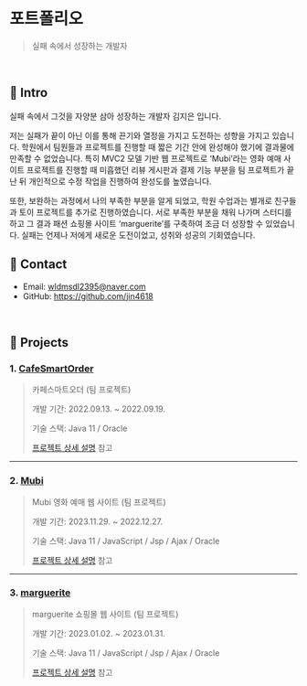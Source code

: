 # 포트폴리오
>실패 속에서 성장하는 개발자

</br>

## :pushpin: Intro
실패 속에서 그것을 자양분 삼아 성장하는 개발자 김지은 입니다.   

저는 실패가 끝이 아닌 이를 통해 끈기와 열정을 가지고 도전하는 성향을 가지고 있습니다. 학원에서 팀원들과 프로젝트를 진행할 때 짧은 기간 안에 완성해야 했기에 결과물에 만족할 수 없었습니다. 특히 MVC2 모델 기반 웹 프로젝트로 ‘Mubi’라는 영화 예매 사이트 프로젝트를 진행할 때 미흡했던 리뷰 게시판과 결제 기능 부분을 팀 프로젝트가 끝난 뒤 개인적으로 수정 작업을 진행하여 완성도를 높였습니다.   

또한, 보완하는 과정에서 나의 부족한 부분을 알게 되었고, 학원 수업과는 별개로 친구들과 토이 프로젝트를 추가로 진행하였습니다. 서로 부족한 부분을 채워 나가며 스터디를 하고 그 결과 패션 쇼핑몰 사이트 ‘marguerite’를 구축하여 조금 더 성장할 수 있었습니다. 실패는 언제나 저에게 새로운 도전이었고, 성취와 성공의 기회였습니다.
## :pushpin: Contact
- Email: wldmsdl2395@naver.com   
- GitHub: https://github.com/jin4618   

</br>

## :pushpin: Projects
### 1. [CafeSmartOrder](https://github.com/jin4618/cafesmartorder)
>카페스마트오더 (팀 프로젝트)   
>
>개발 기간: 2022.09.13. ~ 2022.09.19.   
>
>기술 스택: 
>Java 11 / Oracle
>
>[프로젝트 상세 설명](https://github.com/jin4618/cafesmartorder) 참고

---

### 2. [Mubi](https://github.com/jin4618/Mubi)
>Mubi 영화 예매 웹 사이트 (팀 프로젝트)   
>
>개발 기간: 2023.11.29. ~ 2022.12.27.    
>
>기술 스택: 
>Java 11 / JavaScript / Jsp / Ajax / Oracle
>
>[프로젝트 상세 설명](https://github.com/jin4618/Mubi) 참고

---

### 3. [marguerite](https://github.com/jin4618/marguerite)
>marguerite 쇼핑몰 웹 사이트 (팀 프로젝트)   
>
>개발 기간: 2023.01.02. ~ 2023.01.31.   
>
>기술 스택: 
>Java 11 / JavaScript / Jsp / Ajax / Oracle
>
>[프로젝트 상세 설명](https://github.com/jin4618/marguerite) 참고


